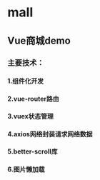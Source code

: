 # mall
##  Vue商城demo
### 主要技术：
####  1.组件化开发
####  2.vue-router路由
####  3.vuex状态管理
####  4.axios网络封装请求网络数据
####  5.better-scroll库
####  6.图片懒加载
